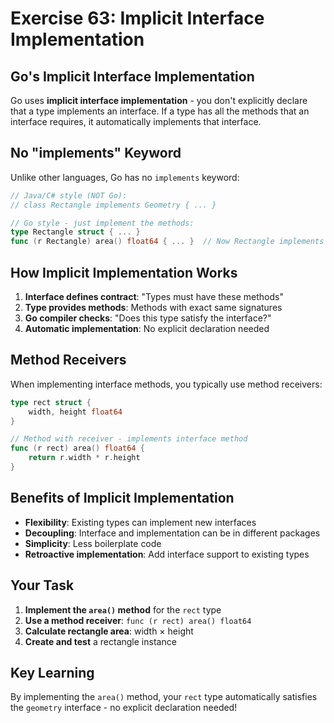 # Exercise 63: Implicit Interface Implementation

## Go's Implicit Interface Implementation

Go uses **implicit interface implementation** - you don't explicitly declare that a type implements an interface. If a type has all the methods that an interface requires, it automatically implements that interface.

## No "implements" Keyword

Unlike other languages, Go has no `implements` keyword:

```go
// Java/C# style (NOT Go):
// class Rectangle implements Geometry { ... }

// Go style - just implement the methods:
type Rectangle struct { ... }
func (r Rectangle) area() float64 { ... }  // Now Rectangle implements Geometry!
```

## How Implicit Implementation Works

1. **Interface defines contract**: "Types must have these methods"
2. **Type provides methods**: Methods with exact same signatures
3. **Go compiler checks**: "Does this type satisfy the interface?"
4. **Automatic implementation**: No explicit declaration needed

## Method Receivers

When implementing interface methods, you typically use method receivers:

```go
type rect struct {
    width, height float64
}

// Method with receiver - implements interface method
func (r rect) area() float64 {
    return r.width * r.height
}
```

## Benefits of Implicit Implementation

- **Flexibility**: Existing types can implement new interfaces
- **Decoupling**: Interface and implementation can be in different packages
- **Simplicity**: Less boilerplate code
- **Retroactive implementation**: Add interface support to existing types

## Your Task

1. **Implement the `area()` method** for the `rect` type
2. **Use a method receiver**: `func (r rect) area() float64`
3. **Calculate rectangle area**: width × height
4. **Create and test** a rectangle instance

## Key Learning

By implementing the `area()` method, your `rect` type automatically satisfies the `geometry` interface - no explicit declaration needed!